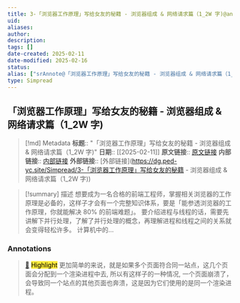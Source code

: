 ```yaml
---
title: 3-「浏览器工作原理」写给女友的秘籍 - 浏览器组成 & 网络请求篇（1_2W 字)@annote
uid: 
aliases: 
author: 
description: 
tags: []
date-created: 2025-02-11
date-modified: 2025-02-16
status: 
alias: ["srAnnote@「浏览器工作原理」写给女友的秘籍 - 浏览器组成 & 网络请求篇（1_2W 字)"]
type: Simpread
---
```


## 「浏览器工作原理」写给女友的秘籍 - 浏览器组成 & 网络请求篇（1_2W 字)

> [!md] Metadata
> **标题**:: "「浏览器工作原理」写给女友的秘籍 - 浏览器组成 & 网络请求篇（1_2W 字)"
> **日期**:: [[2025-02-11]]
> **原文链接**:: [原文链接](https://juejin.cn/post/6846687590540640263)
> **内部链接**:: [内部链接](http://localhost:7026/reading/3)
> **外部链接**:: [外部链接](https://dg.ped-yc.site/Simpread/3-「浏览器工作原理」写给女友的秘籍 - 浏览器组成 & 网络请求篇（1_2W 字))

> [!summary] 描述
> 想要成为一名合格的前端工程师，掌握相关浏览器的工作原理是必备的，这样子才会有一个完整知识体系，要是「能参透浏览器的工作原理，你就能解决 80% 的前端难题」。 要介绍进程与线程的话，需要先讲解下并行处理，了解了并行处理的概念，再理解进程和线程之间的关系就会变得轻松许多。 计算机中的…

### Annotations

> [📌](<http://localhost:7026/reading/3#id=1739238600624>) <mark style="background-color: #ffeb3b">Highlight</mark>
> 更加简单的来说，就是如果多个页面符合同一站点，这几个页面会分配到一个渲染进程中去, 所以有这样子的一种情况, 一个页面崩溃了，会导致同一个站点的其他页面也奔溃，这是因为它们使用的是同一个渲染进程。
